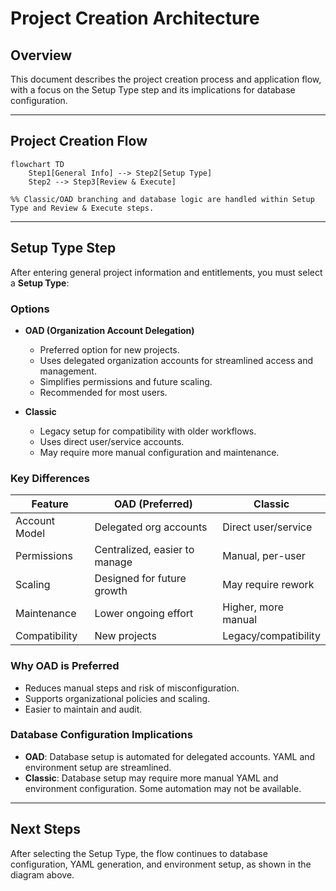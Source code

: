# Project Creation Architecture

## Overview

This document describes the project creation process and application flow, with a focus on the Setup Type step and its implications for database configuration.

---

## Project Creation Flow

```mermaid
flowchart TD
    Step1[General Info] --> Step2[Setup Type]
    Step2 --> Step3[Review & Execute]

%% Classic/OAD branching and database logic are handled within Setup Type and Review & Execute steps.
```

---

## Setup Type Step

After entering general project information and entitlements, you must select a **Setup Type**:

### Options

- **OAD (Organization Account Delegation)**
  - Preferred option for new projects.
  - Uses delegated organization accounts for streamlined access and management.
  - Simplifies permissions and future scaling.
  - Recommended for most users.

- **Classic**
  - Legacy setup for compatibility with older workflows.
  - Uses direct user/service accounts.
  - May require more manual configuration and maintenance.

### Key Differences

| Feature                | OAD (Preferred)                | Classic                |
|------------------------|-------------------------------|------------------------|
| Account Model          | Delegated org accounts         | Direct user/service    |
| Permissions            | Centralized, easier to manage  | Manual, per-user       |
| Scaling                | Designed for future growth     | May require rework     |
| Maintenance            | Lower ongoing effort           | Higher, more manual    |
| Compatibility          | New projects                   | Legacy/compatibility   |

### Why OAD is Preferred

- Reduces manual steps and risk of misconfiguration.
- Supports organizational policies and scaling.
- Easier to maintain and audit.

### Database Configuration Implications

- **OAD**: Database setup is automated for delegated accounts. YAML and environment setup are streamlined.
- **Classic**: Database setup may require more manual YAML and environment configuration. Some automation may not be available.

---

## Next Steps

After selecting the Setup Type, the flow continues to database configuration, YAML generation, and environment setup, as shown in the diagram above.
